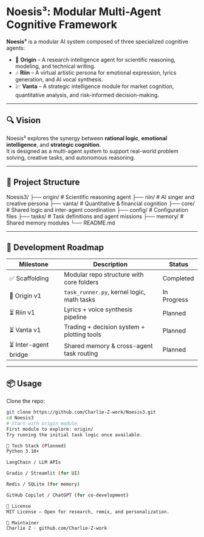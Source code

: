 # Noesis³: Modular Multi-Agent Cognitive Framework

**Noesis³** is a modular AI system composed of three specialized cognitive agents:

- 🧠 **Origin** – A research intelligence agent for scientific reasoning, modeling, and technical writing.
- 🎶 **Riin** – A virtual artistic persona for emotional expression, lyrics generation, and AI vocal synthesis.
- 💹 **Vanta** – A strategic intelligence module for market cognition, quantitative analysis, and risk-informed decision-making.

---

## 🔍 Vision

Noesis³ explores the synergy between **rational logic**, **emotional intelligence**, and **strategic cognition**.  
It is designed as a multi-agent system to support real-world problem solving, creative tasks, and autonomous reasoning.

---

## 🧱 Project Structure

Noesis3/
├── origin/ # Scientific reasoning agent
├── riin/ # AI singer and creative persona
├── vanta/ # Quantitative & financial cognition
├── core/ # Shared logic and inter-agent coordination
├── config/ # Configuration files
├── tasks/ # Task definitions and agent missions
├── memory/ # Shared memory modules
└── README.md

---

## 🚀 Development Roadmap

| Milestone             | Description                                      | Status      |
|-----------------------|--------------------------------------------------|-------------|
| ✅ Scaffolding        | Modular repo structure with core folders         | Completed   |
| 🔧 Origin v1          | `task_runner.py`, kernel logic, math tasks       | In Progress |
| ⏳ Riin v1            | Lyrics + voice synthesis pipeline                | Planned     |
| ⏳ Vanta v1           | Trading + decision system + plotting tools       | Planned     |
| ⏳ Inter-agent bridge | Shared memory & cross-agent task routing         | Planned     |

---

## 📦 Usage

Clone the repo:

```bash
git clone https://github.com/Charlie-Z-work/Noesis3.git
cd Noesis3
# Start with origin module
First module to explore: origin/
Try running the initial task logic once available.

🔧 Tech Stack (Planned)
Python 3.10+

LangChain / LLM APIs

Gradio / Streamlit (for UI)

Redis / SQLite (for memory)

GitHub Copilot / ChatGPT (for co-development)

📄 License
MIT License – Open for research, remix, and personalization.

👤 Maintainer
Charlie Z · github.com/Charlie-Z-work

